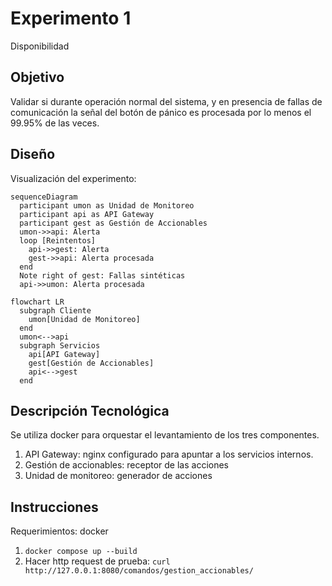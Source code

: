 # Experimento 1

Disponibilidad


## Objetivo

Validar si durante operación normal del sistema, y en presencia de fallas de comunicación la señal del botón de pánico es procesada por lo menos el 99.95% de las veces.

## Diseño

Visualización del experimento:

```mermaid
sequenceDiagram
  participant umon as Unidad de Monitoreo
  participant api as API Gateway
  participant gest as Gestión de Accionables
  umon->>api: Alerta
  loop [Reintentos]
    api->>gest: Alerta
    gest->>api: Alerta procesada
  end
  Note right of gest: Fallas sintéticas
  api->>umon: Alerta procesada
```

```mermaid
flowchart LR
  subgraph Cliente
    umon[Unidad de Monitoreo]
  end
  umon<-->api
  subgraph Servicios
    api[API Gateway]
    gest[Gestión de Accionables]
    api<-->gest
  end
```

## Descripción Tecnológica

Se utiliza docker para orquestar el levantamiento de los tres componentes.

1. API Gateway: nginx configurado para apuntar a los servicios internos.
2. Gestión de accionables: receptor de las acciones
3. Unidad de monitoreo: generador de acciones

## Instrucciones

Requerimientos: docker

1. `docker compose up --build`
2. Hacer http request de prueba: `curl http://127.0.0.1:8080/comandos/gestion_accionables/`
